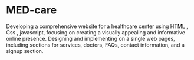 # MED-care

Developing  a comprehensive  website for a healthcare center using HTML , Css , javascript, focusing on creating a visually appealing and informative online presence.
Designing and implementing on  a single  web pages, including sections for services, doctors, FAQs, contact information, and a signup section.
